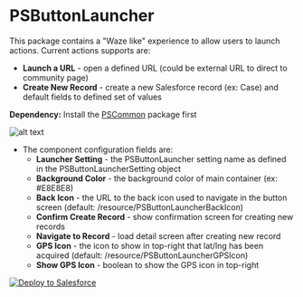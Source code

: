 # PSButtonLauncher

This package contains a "Waze like" experience to allow users to launch actions. Current actions supports are:
* <b>Launch a URL</b> - open a defined URL (could be external URL to direct to community page)
* <b>Create New Record</b> - create a new Salesforce record (ex: Case) and default fields to defined set of values

<b>Dependency:</b> Install the [PSCommon](https://github.com/thedges/PSCommon) package first

![alt text](https://github.com/thedges/PSButtonLauncher/blob/master/PSButtonLauncher.gif "Sample Image")

* The component configuration fields are:
  - <b>Launcher Setting</b> - the PSButtonLauncher setting name as defined in the PSButtonLauncherSetting object
  - <b>Background Color</b> - the background color of main container (ex: #E8E8E8)
  - <b>Back Icon</b> - the URL to the back icon used to navigate in the button screen (default: /resource/PSButtonLauncherBackIcon)
  - <b>Confirm Create Record</b> - show confirmation screen for creating new records
  - <b>Navigate to Record</b> - load detail screen after creating new record
  - <b>GPS Icon</b> - the icon to show in top-right that lat/lng has been acquired (default: /resource/PSButtonLauncherGPSIcon)
  - <b>Show GPS Icon</b> - boolean to show the GPS icon in top-right
  
<a href="https://githubsfdeploy.herokuapp.com">
  <img alt="Deploy to Salesforce"
       src="https://raw.githubusercontent.com/afawcett/githubsfdeploy/master/deploy.png">
</a>
